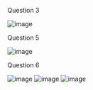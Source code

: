 Question 3


![image](https://github.com/AbdulRahmanAzam/Cpp/assets/69141440/1afe5831-6772-4908-950d-be9080a39473)

Question 5


![image](https://github.com/AbdulRahmanAzam/Cpp/assets/69141440/86c6fa2b-a9c5-46ef-aab5-40aa755927af)

Question 6


![image](https://github.com/AbdulRahmanAzam/Cpp/assets/69141440/cf5cdad9-a5cf-4704-83cf-0879c85b4ad1)
![image](https://github.com/AbdulRahmanAzam/Cpp/assets/69141440/a0c82953-d494-4359-b12a-6db02e1e2d02)
![image](https://github.com/AbdulRahmanAzam/Cpp/assets/69141440/14cea591-e14f-4a9c-9250-770cc9e3911a)

